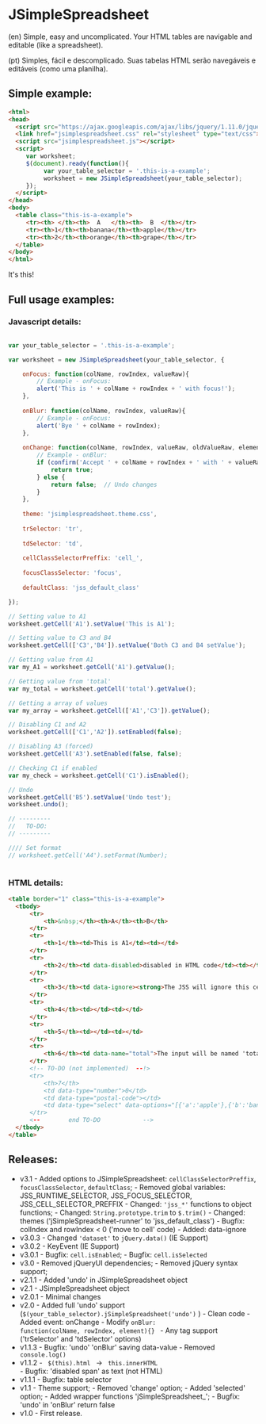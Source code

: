 # JSimpleSpreadsheet
     
(en)
Simple, easy and uncomplicated. Your HTML tables are navigable and editable (like a spreadsheet).

(pt)
Simples, fácil e descomplicado. Suas tabelas HTML serão navegáveis e editáveis (como uma planilha).

## Simple example:

```html
<html>
<head>
  <script src="https://ajax.googleapis.com/ajax/libs/jquery/1.11.0/jquery.min.js"></script>
  <link href="jsimplespreadsheet.css" rel="stylesheet" type="text/css">
  <script src="jsimplespreadsheet.js"></script>
  <script>
     var worksheet;
     $(document).ready(function(){
          var your_table_selector = '.this-is-a-example';
          worksheet = new JSimpleSpreadsheet(your_table_selector);
     });
  </script>
</head>
<body>
  <table class="this-is-a-example">
     <tr><th> </th><th>  A   </th><th>  B  </th></tr>
     <tr><th>1</th><th>banana</th><th>apple</th></tr>
     <tr><th>2</th><th>orange</th><th>grape</th></tr>         
  </table>
</body>
</html>
```

It's this!

## Full usage examples:

### Javascript details:
```javascript

var your_table_selector = '.this-is-a-example';

var worksheet = new JSimpleSpreadsheet(your_table_selector, {

    onFocus: function(colName, rowIndex, valueRaw){
        // Example - onFocus:
        alert('This is ' + colName + rowIndex + ' with focus!');
    },
    
    onBlur: function(colName, rowIndex, valueRaw){						
        // Example - onFocus:
        alert('Bye ' + colName + rowIndex);
    },
    
    onChange: function(colName, rowIndex, valueRaw, oldValueRaw, element){					
        // Example - onBlur:
        if (confirm('Accept ' + colName + rowIndex + ' with ' + valueRaw + '?')){
            return true;
        } else {
            return false;  // Undo changes
        }
    },
    
    theme: 'jsimplespreadsheet.theme.css',
    
    trSelector: 'tr',
    
    tdSelector: 'td',
    
    cellClassSelectorPreffix: 'cell_',
    
    focusClassSelector: 'focus',
    
    defaultClass: 'jss_default_class'

});

// Setting value to A1
worksheet.getCell('A1').setValue('This is A1');

// Setting value to C3 and B4
worksheet.getCell(['C3','B4']).setValue('Both C3 and B4 setValue');

// Getting value from A1
var my_A1 = worksheet.getCell('A1').getValue();

// Getting value from 'total'
var my_total = worksheet.getCell('total').getValue();

// Getting a array of values
var my_array = worksheet.getCell(['A1','C3']).getValue();      

// Disabling C1 and A2
worksheet.getCell(['C1','A2']).setEnabled(false);

// Disabling A3 (forced)
worksheet.getCell('A3').setEnabled(false, false);

// Checking C1 if enabled
var my_check = worksheet.getCell('C1').isEnabled();

// Undo
worksheet.getCell('B5').setValue('Undo test');
worksheet.undo();

// ---------
//   TO-DO: 
// ---------

//// Set format
// worksheet.getCell('A4').setFormat(Number);   



```

### HTML details:

```html
<table border="1" class="this-is-a-example">                    
  <tbody>
      <tr>
          <th>&nbsp;</th><th>A</th><th>B</th>
      </tr>
      <tr>                                                         
          <th>1</th><td>This is A1</td><td></td>                       
      </tr>                                            
      <tr>                                                         
          <th>2</th><td data-disabled>disabled in HTML code</td><td></td>                
      </tr>                                            
      <tr>                                                         
          <th>3</th><td data-ignore><strong>The JSS will ignore this cell</strong></td><td></td>                 
      </tr>                                            
      <tr>                                                         
          <th>4</th><td></td><td></td>                  
      </tr>                                            
      <tr>                                                         
          <th>5</th><td></td><td></td>                           
      </tr>                                        
      <tr>
          <th>6</th><td data-name="total">The input will be named 'total'</td><td></td>                     
      </tr>
      <!-- TO-DO (not implemented)  --!>
      <tr>
          <th>7</th>
          <td data-type="number">0</td>
          <td data-type="postal-code"></td>
          <td data-type="select" data-options="[{'a':'apple'},{'b':'banana'}]"></td>                      
      </tr>
      <--        end TO-DO            -->
  </tbody>
</table> 
``` 
## Releases:
* v3.1
      - Added options to JSimpleSpreadsheet: <code>cellClassSelectorPreffix</code>, <code>focusClassSelector</code>, <code>defaultClass</code>;
      - Removed global variables: JSS_RUNTIME_SELECTOR, JSS_FOCUS_SELECTOR, JSS_CELL_SELECTOR_PREFFIX 
      - Changed: <code>'jss_*'</code> functions to object functions;
      - Changed: <code>String.prototype.trim</code> to <code>$.trim()</code>
      - Changed: themes ('jSimpleSpreadsheet-runner' to 'jss_default_class') 
      - Bugfix: colIndex and rowIndex < 0 ('move to cell' code)
      - Added: data-ignore
* v3.0.3
      - Changed <code>'dataset'</code> to <code>jQuery.data()</code> (IE Support)
* v3.0.2
      - KeyEvent (IE Support)
* v3.0.1
      - Bugfix: <code>cell.isEnabled</code>;
      - Bugfix: <code>cell.isSelected</code>
* v3.0
      - Removed jQueryUI dependencies;
      - Removed jQuery syntax support;      
* v2.1.1
      - Added 'undo' in JSimpleSpreadsheet object
* v2.1
      - JSimpleSpreadsheet object
* v2.0.1
      - Minimal changes
* v2.0
      - Added full 'undo' support (<code>$(your_table_selector).jSimpleSpreadsheet('undo')</code> )
      - Clean code
      - Added event: onChange
      - Modify <code>onBlur: function(colName, rowIndex, element){} </code>
      - Any tag support ('trSelector' and 'tdSelector' options)
* v1.1.3
      - Bugfix: 'undo' 'onBlur' saving data-value
      - Removed <code> console.log() </code>     
* v1.1.2
      - <code> $(this).html </code> -> <code> this.innerHTML </code>
      - Bugfix: 'disabled span' as text (not HTML)       
* v1.1.1
      - Bugfix: table selector
* v1.1 
      - Theme support;
      - Removed 'change' option;
      - Added 'selected' option;
      - Added wrapper functions 'jSimpleSpreadsheet_';
      - Bugfix: 'undo' in 'onBlur' return false 
* v1.0 
      - First release. 
